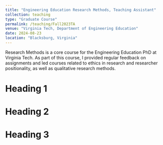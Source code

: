 ```yaml
---
title: "Engineering Education Research Methods, Teaching Assistant"
collection: teaching
type: "Graduate Course"
permalink: /teaching/Fall2023TA
venue: "Virginia Tech, Department of Engineering Education"
date: 2024-08-23
location: "Blacksburg, Virginia"
---
```


Research Methods is a core course for the Engineering Education PhD at Virginia Tech. As part of this course, I provided regular feedback on assignments and led courses related to ethics in research and researcher positionality, as well as qualitative research methods. 

Heading 1
======

Heading 2
======

Heading 3
======
